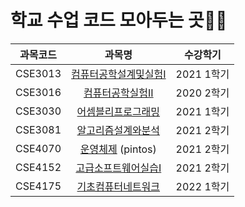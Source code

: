 # 학교 수업 코드 모아두는 곳👣👣

|과목코드|과목명|수강학기|
|:---:|:---:|:---:|
|CSE3013|[컴퓨터공학설계및실험Ι](https://github.com/mye785C83/lecture/tree/master/CSE3013)|2021 1학기|
|CSE3016|[컴퓨터공학실험ΙΙ](https://github.com/mye785C83/lecture/tree/master/CSE3016)|2020 2학기|
|CSE3030|[어셈블리프로그래밍](https://github.com/mye785C83/lecture/tree/master/CSE3030)| 2021 1학기
|CSE3081|[알고리즘설계와분석](https://github.com/mye785C83/lecture/tree/master/CSE3081)| 2021 2학기
|CSE4070|[운영체제](https://github.com/mye785C83/pintos_class) (pintos)| 2021 2학기
|CSE4152|[고급소프트웨어실습Ι](https://github.com/mye785C83/lecture/tree/master/CSE4152)| 2021 2학기
|CSE4175|[기초컴퓨터네트워크](https://github.com/mye785C83/lecture/tree/master/CSE4175)| 2022 1학기